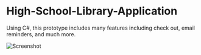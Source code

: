 # High-School-Library-Application
Using C#, this prototype includes many features including check out, email reminders, and much more. 

![Screenshot](quicklink.png)
